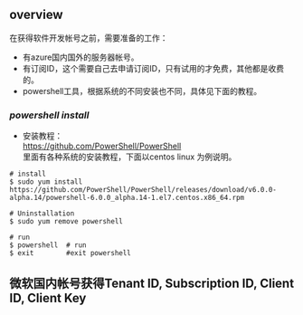 ## **overview** ##
在获得软件开发帐号之前，需要准备的工作：     

* 有azure国内国外的服务器帐号。    
* 有订阅ID，这个需要自己去申请订阅ID，只有试用的才免费，其他都是收费的。    
* powershell工具，根据系统的不同安装也不同，具体见下面的教程。      


### ***powershell install***

* 安装教程：   
https://github.com/PowerShell/PowerShell        
里面有各种系统的安装教程，下面以centos linux 为例说明。      
     
```
# install
$ sudo yum install https://github.com/PowerShell/PowerShell/releases/download/v6.0.0-alpha.14/powershell-6.0.0_alpha.14-1.el7.centos.x86_64.rpm
     
# Uninstallation       
$ sudo yum remove powershell
   
# run     
$ powershell  # run
$ exit        #exit powershell
```



## 微软国内帐号获得Tenant ID, Subscription ID, Client ID, Client Key ##